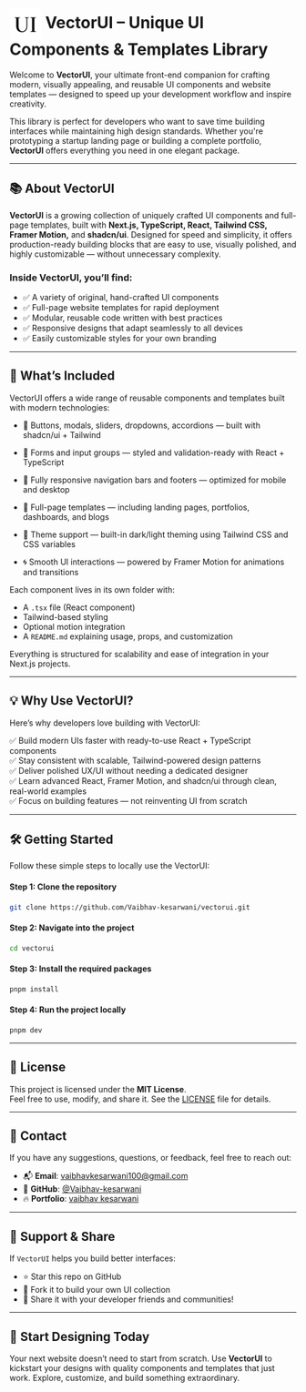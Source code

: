 # <img src="./app/icon.png" style="width: 2em; height: 2em; vertical-align: middle;" /> **VectorUI** – Unique UI Components & Templates Library

Welcome to **VectorUI**, your ultimate front-end companion for crafting modern, visually appealing, and reusable UI components and website templates — designed to speed up your development workflow and inspire creativity.

This library is perfect for developers who want to save time building interfaces while maintaining high design standards. Whether you're prototyping a startup landing page or building a complete portfolio, **VectorUI** offers everything you need in one elegant package.

---

## 📚 About VectorUI

**VectorUI** is a growing collection of uniquely crafted UI components and full-page templates, built with **Next.js, TypeScript, React, Tailwind CSS, Framer Motion,** and **shadcn/ui**. Designed for speed and simplicity, it offers production-ready building blocks that are easy to use, visually polished, and highly customizable — without unnecessary complexity.

### Inside VectorUI, you’ll find:

- ✅ A variety of original, hand-crafted UI components
- ✅ Full-page website templates for rapid deployment
- ✅ Modular, reusable code written with best practices
- ✅ Responsive designs that adapt seamlessly to all devices
- ✅ Easily customizable styles for your own branding

---

## 🧩 What’s Included  

VectorUI offers a wide range of reusable components and templates built with modern technologies:

- 🔘 Buttons, modals, sliders, dropdowns, accordions — 
built with shadcn/ui + Tailwind

- 📃 Forms and input groups — styled and 
validation-ready with React + TypeScript

- 📱 Fully responsive navigation bars and footers — 
optimized for mobile and desktop

- 🧭 Full-page templates — including landing pages, 
portfolios, dashboards, and blogs

- 🌈 Theme support — built-in dark/light theming using 
Tailwind CSS and CSS variables

- 🌀 Smooth UI interactions — powered by Framer Motion 
for animations and transitions

Each component lives in its own folder with:

- A `.tsx` file (React component)
- Tailwind-based styling
- Optional motion integration
- A `README.md` explaining usage, props, and customization

Everything is structured for scalability and ease of integration in your Next.js projects.

---

## 💡 Why Use VectorUI?

Here’s why developers love building with VectorUI:

✅ Build modern UIs faster with ready-to-use React + TypeScript components  
✅ Stay consistent with scalable, Tailwind-powered design patterns  
✅ Deliver polished UX/UI without needing a dedicated designer  
✅ Learn advanced React, Framer Motion, and shadcn/ui through clean, real-world examples  
✅ Focus on building features — not reinventing UI from scratch  

---

## 🛠️ Getting Started

Follow these simple steps to locally use the VectorUI:

#### Step 1: Clone the repository

```bash
git clone https://github.com/Vaibhav-kesarwani/vectorui.git
```

#### Step 2: Navigate into the project

```bash
cd vectorui
```

#### Step 3: Install the required packages

```bash
pnpm install
```

#### Step 4: Run the project locally

```bash
pnpm dev
```
---

## 📄 License

This project is licensed under the **MIT License**.  
Feel free to use, modify, and share it. See the [LICENSE](LICENSE) file for details.

---

## 📢 Contact

If you have any suggestions, questions, or feedback, feel free to reach out:

- 📬 **Email**: [vaibhavkesarwani100@gmail.com](mailto:vaibhavkesarwani100@gmail.com)  
- 💼 **GitHub**: [@Vaibhav-kesarwani](https://github.com/Vaibhav-kesarwani)
- 🔥 **Portfolio**: [vaibhav kesarwani](https://vaibhavkesarwani.vercel.app/)

---

## 🌟 Support & Share

If `VectorUI` helps you build better interfaces:

- ⭐ Star this repo on GitHub 
- 🍴 Fork it to build your own UI collection 
- 📣 Share it with your developer friends and communities!

---

## 🚀 Start Designing Today

Your next website doesn’t need to start from scratch. Use **VectorUI** to kickstart your designs with quality components and templates that just work. Explore, customize, and build something extraordinary.